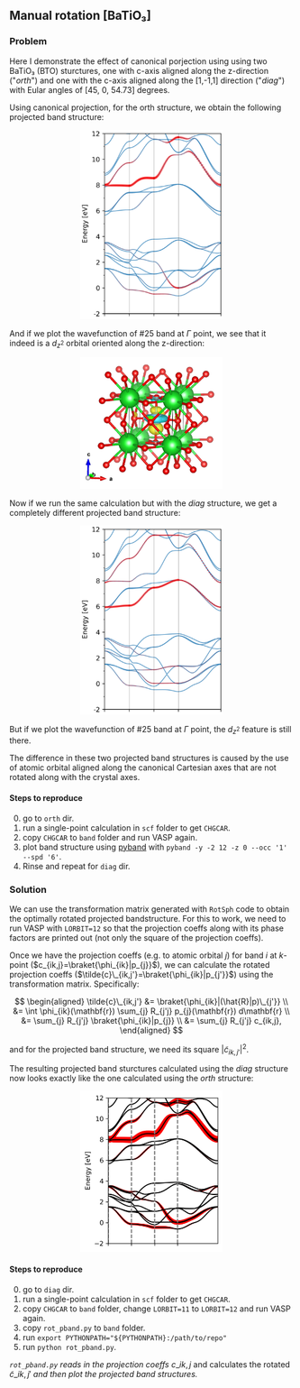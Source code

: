 ## Manual rotation [BaTiO₃]

### Problem

Here I demonstrate the effect of canonical porjection using using two BaTiO₃
(BTO) sturctures, one with c-axis aligned along the z-direction ("_orth_") and
one with the c-axis aligned along the [1,-1,1] direction ("_diag_") with Eular
angles of [45, 0, 54.73] degrees.

Using canonical projection, for the orth structure, we obtain the following
projected band structure:

<p align="center">
<img src="https://github.com/Chengcheng-Xiao/RotSph/blob/master/example/manual_rotation/images/band_orth.png?raw=true" width="50%" height="50%">
</p>

And if we plot the wavefunction of #25 band at $\Gamma$ point, we see that it
indeed is a $d_{z^2}$ orbital oriented along the z-direction:

<p align="center">
<img src="https://github.com/Chengcheng-Xiao/RotSph/blob/master/example/manual_rotation/images/wfc_25_gamma.png?raw=true" width="50%" height="50%">
</p>

Now if we run the same calculation but with the _diag_ structure, we get a
completely different projected band structure:

<p align="center">
<img src="https://github.com/Chengcheng-Xiao/RotSph/blob/master/example/manual_rotation/images/band_diag.png?raw=true" width="50%" height="50%">
</p>

But if we plot the wavefunction of #25 band at $\Gamma$ point, the $d_{z^2}$
feature is still there. 

The difference in these two projected band structures is caused by the use of 
atomic orbital aligned along the canonical Cartesian axes that are not rotated 
along with the crystal axes.

#### Steps to reproduce
0. go to `orth` dir.
1. run a single-point calculation in `scf` folder to get `CHGCAR`.
2. copy `CHGCAR` to `band` folder and run VASP again.
3. plot band structure using [pyband](https://github.com/QijingZheng/pyband)
with `pyband -y -2 12 -z 0 --occ '1' --spd '6'`.
4. Rinse and repeat for `diag` dir.

### Solution

We can use the transformation matrix generated with `RotSph` code to obtain the
optimally rotated projected bandstructure. For this to work, we need to run VASP
with `LORBIT=12` so that the projection coeffs along with its phase
factors are printed out (not only the square of the projection coeffs).

Once we have the projection coeffs (e.g. to atomic orbital $j$) for band $i$ at
$k$-point ($c_{ik,j}=\braket{\phi_{ik}|p_{j}}$), we can calculate the
rotated projection coeffs ($\tilde{c}\_{ik,j'}=\braket{\phi_{ik}|p_{j'}}$)
using the transformation matrix. Specifically:

$$
\begin{aligned}
\tilde{c}\_{ik,j'} &= \braket{\phi_{ik}|(\hat{R}|p)\_{j'}} \\
&= \int \phi_{ik}(\mathbf{r}) \sum_{j} R_{j'j} p_{j}(\mathbf{r}) d\mathbf{r} \\
&= \sum_{j} R_{j'j} \braket{\phi_{ik}|p_{j}} \\
&= \sum_{j} R_{j'j} c_{ik,j},
\end{aligned}
$$

and for the projected band structure, we need its square $|\tilde{c}_{ik,j'}|^2$.

The resulting projected band sturctures calculated using the _diag_ structure now
looks exactly like the one calculated using the _orth_ structure:

<p align="center">
<img src="https://github.com/Chengcheng-Xiao/RotSph/blob/master/example/manual_rotation/images/band_rotsph.png?raw=true" width="50%" height="50%">
</p>

#### Steps to reproduce
0. go to `diag` dir.
1. run a single-point calculation in `scf` folder to get `CHGCAR`.
2. copy `CHGCAR` to `band` folder, change `LORBIT=11` to `LORBIT=12` and run VASP again.
4. copy `rot_pband.py` to `band` folder.
5. run `export PYTHONPATH="${PYTHONPATH}:/path/to/repo"`
6. run `python rot_pband.py`.

*`rot_pband.py` reads in the projection coeffs* $c\_{ik,j}$ and calculates the 
rotated $\tilde{c}\_{ik,j'}$ *and then plot the projected band structures.*
